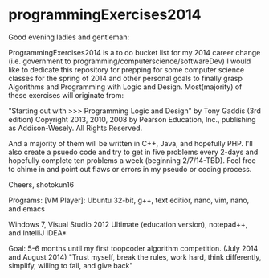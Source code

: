 programmingExercises2014
========================
Good evening ladies and gentleman:

ProgrammingExercises2014 is a to do bucket list for my 2014 career change (i.e. government to programming/computerscience/softwareDev)  I would like to dedicate this repository for prepping for some computer science classes for the spring of 2014 and other personal goals to finally grasp Algorithms and Programming with Logic and Design.  Most(majority) of these exercises will originate from:

  "Starting out with >>> Programming Logic and Design" by Tony Gaddis (3rd edition) 
  Copyright 2013, 2010, 2008 by Pearson Education, Inc., publishing as Addison-Wesely. 
  All Rights Reserved.  
  
And a majority of them will be written in C++, Java, and hopefully PHP.  I'll also create a psuedo code and try to get in five problems every 2-days and hopefully complete ten problems a week (beginning 2/7/14-TBD).  Feel free to chime in and point out flaws or errors in my pseudo or coding process.  

Cheers,
shotokun16

Programs:
[VM Player]: Ubuntu 32-bit, g++, text editior, nano, vim, nano, and emacs

Windows 7, Visual Studio 2012 Ultimate (education version), notepad++, and IntelliJ IDEA*

Goal: 5-6 months until my first toopcoder algorithm competition. (July 2014 and August 2014) 
"Trust myself, break the rules, work hard, think differently, simplify, willing to fail, and give back" 
